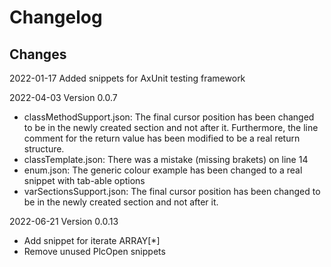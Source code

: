 # Changelog

## Changes 
2022-01-17 Added snippets for AxUnit testing framework

2022-04-03 Version 0.0.7
- classMethodSupport.json: The final cursor position has been changed to be in the newly created section and not after it. Furthermore, the line comment for the return value has been modified to be a real return structure.
- classTemplate.json: There was a mistake (missing brakets) on line 14
- enum.json: The generic colour example has been changed to a real snippet with tab-able options
- varSectionsSupport.json: The final cursor position has been changed to be in the newly created section and not after it.

2022-06-21 Version 0.0.13
- Add snippet for iterate ARRAY[*]
- Remove unused PlcOpen snippets
  